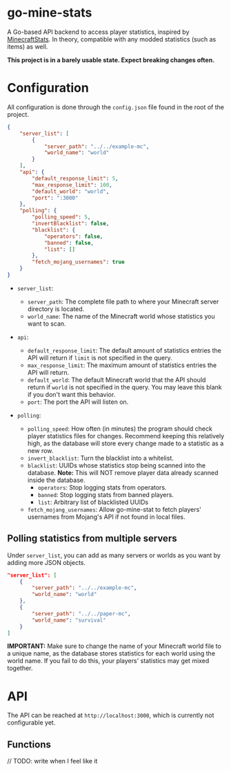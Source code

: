 # go-mine-stats
A Go-based API backend to access player statistics, inspired by [MinecraftStats](https://github.com/pdinklag/MinecraftStats). In theory, compatible with any modded statistics (such as items) as well.

**This project is in a barely usable state. Expect breaking changes often.**

# Configuration
All configuration is done through the `config.json` file found in the root of the project.

```json
{
    "server_list": [
        {
            "server_path": "../../example-mc",
            "world_name": "world"
        }
    ],
    "api": {
        "default_response_limit": 5,
        "max_response_limit": 100,
        "default_world": "world",
        "port": ":3000"
    },
    "polling": {
        "polling_speed": 5,
        "invertBlacklist": false,
        "blacklist": {
            "operators": false,
            "banned": false,
            "list": []
        },
        "fetch_mojang_usernames": true
    }
}
```
* `server_list`:
  * `server_path`: The complete file path to where your Minecraft server directory is located.
  * `world_name`: The name of the Minecraft world whose statistics you want to scan.
* `api`:
  * `default_response_limit`: The default amount of statistics entries the API will return if `limit` is not specified in the query.
  * `max_response_limit`: The maximum amount of statistics entries the API will return.
  * `default_world`: The default Minecraft world that the API should return if `world` is not specified in the query. You may leave this blank if you don't want this behavior.
  * `port`: The port the API will listen on.

* `polling`:
  * `polling_speed`: How often (in minutes) the program should check player statistics files for changes. Recommend keeping this relatively high, as the database will store every change made to a statistic as a new row.
  * `invert_blacklist`: Turn the blacklist into a whitelist.
  * `blacklist`: UUIDs whose statistics stop being scanned into the database. **Note:** This will NOT remove player data already scanned inside the database.
    * `operators`: Stop logging stats from operators.
    * `banned`: Stop logging stats from banned players.
    * `list`: Arbitrary list of  blacklisted UUIDs
  * `fetch_mojang_usernames`: Allow go-mine-stat to fetch players' usernames from Mojang's API if not found in local files.

## Polling statistics from multiple servers
Under `server_list`, you can add as many servers or worlds as you want by adding more JSON objects.
```json
"server_list": [
    {
        "server_path": "../../example-mc",
        "world_name": "world"
    },
    {
        "server_path": "../../paper-mc",
        "world_name": "survival"
    }
]
```
**IMPORTANT:** Make sure to change the name of your Minecraft world file to a unique name, as the database stores statistics for each world using the world name. If you fail to do this, your players' statistics may get mixed together.

# API
The API can be reached at `http://localhost:3000`, which is currently not configurable yet.

## Functions
// TODO: write when I feel like it